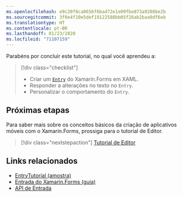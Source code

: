 ```yaml
---
ms.openlocfilehash: e9c20f8ca0656f6bad72e1e09fbe873a9208be2b
ms.sourcegitcommit: 3f0e4f10e5def19122588bb05f26ab2baa9df6eb
ms.translationtype: HT
ms.contentlocale: pt-BR
ms.lasthandoff: 01/23/2020
ms.locfileid: "71107159"
---
```

Parabéns por concluir este tutorial, no qual você aprendeu a:

> [!div class="checklist"]
>
> - Criar um [`Entry`](xref:Xamarin.Forms.Entry) do Xamarin.Forms em XAML.
> - Responder a alterações no texto no `Entry`.
> - Personalizar o comportamento do `Entry`.

## <a name="next-steps"></a>Próximas etapas

Para saber mais sobre os conceitos básicos da criação de aplicativos móveis com o Xamarin.Forms, prossiga para o tutorial de Editor.

> [!div class="nextstepaction"]
> [Tutorial de Editor](~/get-started/tutorials/editor/index.yml)

## <a name="related-links"></a>Links relacionados

- [EntryTutorial (amostra)](https://docs.microsoft.com/samples/xamarin/xamarin-forms-samples/getstarted-tutorials-entrytutorial/)
- [Entrada do Xamarin.Forms (guia)](~/xamarin-forms/user-interface/text/entry.md)
- [API de Entrada](xref:Xamarin.Forms.Entry)

